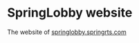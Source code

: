# SpringLobby website

The website of [springlobby.springrts.com](https://springlobby.springrts.com/)
